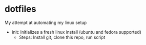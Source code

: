 # dotfiles

My attempt at automating my linux setup

- init: Initializes a fresh linux install (ubuntu and fedora supported)
  - Steps: Install git, clone this repo, run script

